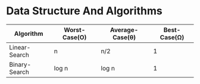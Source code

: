 # Data Structure And Algorithms


Algorithm|Worst-Case(O)|Average-Case(θ)|Best-Case(Ω)|
|----------|----------|------------|---------|
|Linear-Search|n|n/2|1|
|Binary-Search|log n|log n|1